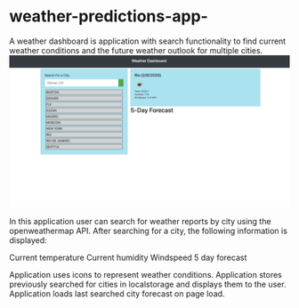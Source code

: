 # weather-predictions-app-

A weather dashboard is application with search functionality to find current weather conditions and the future weather outlook for multiple cities.
![](images/currentcity.png)

In this application user can search for weather reports by city using the openweathermap API. After searching for a city, the following information is displayed: 

Current temperature
Current humidity
Windspeed
5 day forecast


Application uses icons to represent weather conditions. Application stores previously searched for cities in localstorage and displays them to the user. Application loads last searched city forecast on page load.
